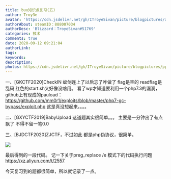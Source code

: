 ```yaml
---
title: buu知识点复习(五)
author: Troy3e
avatar: 'https://cdn.jsdelivr.net/gh/ITroyeSivan/picture/blogpictures/avatar.jpg'
authorAbout: steamID：888007034
authorDesc: 'Blizzard：TroyeSivan#51769'
categories: 技术
comments: true
date: 2020-09-12 09:21:04
authorLink:
tags:
keywords:
description:
photos: https://cdn.jsdelivr.net/gh/ITroyeSivan/picture/blogpictures/pppppp.jpg
---
```

一、[GKCTF2020]CheckIN
蚁剑连上了以后忘了咋做了
flag是空的 readflag是乱码 红色的start.sh又好像没啥用。
看了wp才知道要利用一个php7.3的漏洞，github上有现成的pauload：
https://github.com/mm0r1/exploits/blob/master/php7-gc-bypass/exploit.php
这是真没想起来。。。。

二、[GXYCTF2019]BabyUpload
这道题其实很简单。。。
主要是一分钟出了有点飘了
不得不留一笔0.0

三、[BJDCTF2020]ZJCTF，不过如此
都是php伪协议，很简单。

![](https://cdn.jsdelivr.net/gh/ITroyeSivan/picture/blogpictures/20200911205956.png)

最后得到的一段代码。
记一下关于preg_replace /e 模式下的代码执行问题
https://xz.aliyun.com/t/2557

今天复习到的题都很简单，所以就记录了一点。

